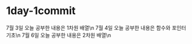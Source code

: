 ﻿# 1day-1commit 
7월 3일 오늘 공부한 내용은 1차원 배열\n
7월 4일 오늘 공부한 내용은 함수와 포인터 기초\n
7월 6일 오늘 공부한 내용은 2차원 배열\n    
